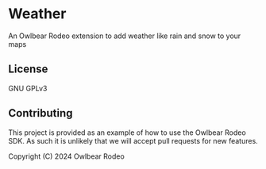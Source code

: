 # Weather

An Owlbear Rodeo extension to add weather like rain and snow to your maps

## License

GNU GPLv3

## Contributing

This project is provided as an example of how to use the Owlbear Rodeo SDK. As such it is unlikely that we will accept pull requests for new features.

Copyright (C) 2024 Owlbear Rodeo
